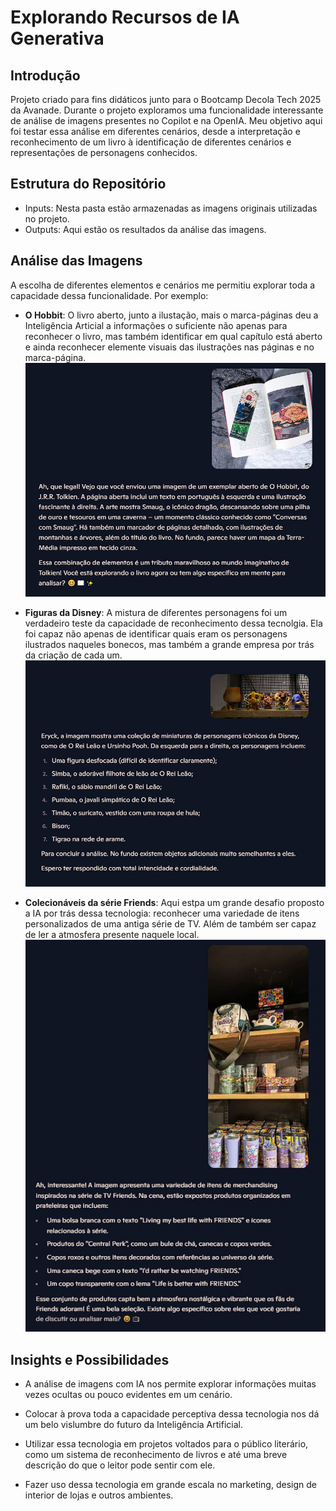 # Explorando Recursos de IA Generativa

## Introdução
Projeto criado para fins didáticos junto para o Bootcamp Decola Tech 2025 da Avanade. Durante o projeto exploramos uma funcionalidade interessante de análise de imagens presentes no Copilot e na OpenIA. Meu objetivo aqui foi testar essa análise em diferentes cenários, desde a interpretação e reconhecimento de um livro à identificação de diferentes cenários e representações de personagens conhecidos.
  
## Estrutura do Repositório

- Inputs: Nesta pasta estão armazenadas as imagens originais utilizadas no projeto.
- Outputs: Aqui estão os resultados da análise das imagens.

## Análise das Imagens
A escolha de diferentes elementos e cenários me permitiu explorar toda a capacidade dessa funcionalidade. Por exemplo:

- **O Hobbit**: O livro aberto, junto a ilustação, mais o marca-páginas deu a Inteligência Articial a informações o suficiente não apenas para reconhecer o livro, mas também identificar em qual capítulo está aberto e ainda reconhecer elemente visuais das ilustrações nas páginas e no marca-página. 
![O Hobbit](/output/O%20Hobbit.jpg) 
- **Figuras da Disney**: A mistura de diferentes personagens foi um verdadeiro teste da capacidade de reconhecimento dessa tecnolgia. Ela foi capaz não apenas de identificar quais eram os personagens ilustrados naqueles bonecos, mas também a grande empresa por trás da criação de cada um.  
![Disney](/output/Disney.jpg)

- **Colecionáveis da série Friends**: Aqui estpa um grande desafio proposto a IA por trás dessa tecnologia: reconhecer uma variedade de itens personalizados de uma antiga série de TV. Além de também ser capaz de ler a atmosfera presente naquele local.  
![Friends](/output/Friends.jpg)

## Insights e Possibilidades
- A análise de imagens com IA nos permite explorar informações muitas vezes ocultas ou pouco evidentes em um cenário.
- Colocar à prova toda a capacidade perceptiva dessa tecnologia nos dá um belo vislumbre do futuro da Inteligência Artificial.

- Utilizar essa tecnologia em projetos voltados para o público literário, como um sistema de reconhecimento de livros e até uma breve descrição do que o leitor pode sentir com ele.
- Fazer uso dessa tecnologia em grande escala no marketing, design de interior de lojas e outros ambientes.
